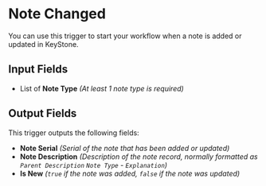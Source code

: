 # Note Changed

You can use this trigger to start your workflow when a note is added or updated in KeyStone.

## Input Fields

- List of **Note Type** *(At least 1 note type is required)*

## Output Fields

This trigger outputs the following fields:

- **Note Serial** *(Serial of the note that has been added or updated)*
- **Note Description** *(Description of the note record, normally formatted as `Parent Description` `Note Type` - `Explanation`)* 
- **Is New** *(`true` if the note was added, `false` if the note was updated)*
